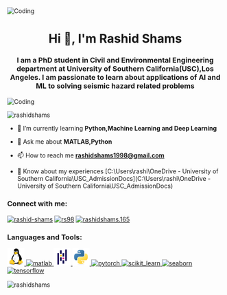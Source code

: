 <img align="center" alt="Coding" width="200" src="https://c.tenor.com/LDuF2jVabwoAAAAC/banner-welcome.gif">
<h1 align="center">Hi 👋, I'm Rashid Shams</h1>
<h3 align="center">I am a PhD student in Civil and Environmental Engineering department at University of Southern California(USC),Los Angeles. I am passionate to learn about applications of AI and ML to solving seismic hazard related problems</h3>
<img align="center" alt="Coding" width="400" src="https://acropolis-wp-content-uploads.s3.us-west-1.amazonaws.com/2019/02/hero.gif">

<p align="left"> <img src="https://komarev.com/ghpvc/?username=rashidshams&label=Profile%20views&color=0e75b6&style=flat" alt="rashidshams" /> </p>

- 🌱 I’m currently learning **Python,Machine Learning and Deep Learning**

- 💬 Ask me about **MATLAB,Python**

- 📫 How to reach me **rashidshams1998@gmail.com**

- 📄 Know about my experiences [C:\Users\rashi\OneDrive - University of Southern California\USC_AdmissionDocs](C:\Users\rashi\OneDrive - University of Southern California\USC_AdmissionDocs)

<h3 align="left">Connect with me:</h3>
<p align="left">
<a href="https://linkedin.com/in/rashid-shams" target="blank"><img align="center" src="https://raw.githubusercontent.com/rahuldkjain/github-profile-readme-generator/master/src/images/icons/Social/linked-in-alt.svg" alt="rashid-shams" height="30" width="40" /></a>
<a href="https://kaggle.com/rs98" target="blank"><img align="center" src="https://raw.githubusercontent.com/rahuldkjain/github-profile-readme-generator/master/src/images/icons/Social/kaggle.svg" alt="rs98" height="30" width="40" /></a>
<a href="https://instagram.com/rashidshams.165" target="blank"><img align="center" src="https://raw.githubusercontent.com/rahuldkjain/github-profile-readme-generator/master/src/images/icons/Social/instagram.svg" alt="rashidshams.165" height="30" width="40" /></a>
</p>

<h3 align="left">Languages and Tools:</h3>
<p align="left"> <a href="https://www.linux.org/" target="_blank" rel="noreferrer"> <img src="https://raw.githubusercontent.com/devicons/devicon/master/icons/linux/linux-original.svg" alt="linux" width="40" height="40"/> </a> <a href="https://www.mathworks.com/" target="_blank" rel="noreferrer"> <img src="https://upload.wikimedia.org/wikipedia/commons/2/21/Matlab_Logo.png" alt="matlab" width="40" height="40"/> </a> <a href="https://pandas.pydata.org/" target="_blank" rel="noreferrer"> <img src="https://raw.githubusercontent.com/devicons/devicon/2ae2a900d2f041da66e950e4d48052658d850630/icons/pandas/pandas-original.svg" alt="pandas" width="40" height="40"/> </a> <a href="https://www.python.org" target="_blank" rel="noreferrer"> <img src="https://raw.githubusercontent.com/devicons/devicon/master/icons/python/python-original.svg" alt="python" width="40" height="40"/> </a> <a href="https://pytorch.org/" target="_blank" rel="noreferrer"> <img src="https://www.vectorlogo.zone/logos/pytorch/pytorch-icon.svg" alt="pytorch" width="40" height="40"/> </a> <a href="https://scikit-learn.org/" target="_blank" rel="noreferrer"> <img src="https://upload.wikimedia.org/wikipedia/commons/0/05/Scikit_learn_logo_small.svg" alt="scikit_learn" width="40" height="40"/> </a> <a href="https://seaborn.pydata.org/" target="_blank" rel="noreferrer"> <img src="https://seaborn.pydata.org/_images/logo-mark-lightbg.svg" alt="seaborn" width="40" height="40"/> </a> <a href="https://www.tensorflow.org" target="_blank" rel="noreferrer"> <img src="https://www.vectorlogo.zone/logos/tensorflow/tensorflow-icon.svg" alt="tensorflow" width="40" height="40"/> </a> </p>

<p><img align="center" src="https://github-readme-stats.vercel.app/api/top-langs?username=rashidshams&show_icons=true&locale=en&layout=compact" alt="rashidshams" /></p>
